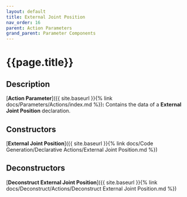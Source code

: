 ```yaml
---
layout: default
title: External Joint Position
nav_order: 16
parent: Action Parameters
grand_parent: Parameter Components
---
```


# **{{page.title}}**

## **Description**

[**Action Parameter**]({{ site.baseurl }}{% link docs/Parameters/Actions/index.md %})**:** 
Contains the data of a **External Joint Position** declaration. 

## **Constructors**

[**External Joint Position**]({{ site.baseurl }}{% link docs/Code Generation/Declarative Actions/External Joint Position.md %})

## **Deconstructors**

[**Deconstruct External Joint Position**]({{ site.baseurl }}{% link docs/Deconstruct/Actions/Deconstruct External Joint Position.md %})
